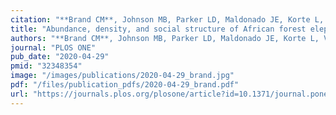 ```yaml
---
citation: "**Brand CM**, Johnson MB, Parker LD, Maldonado JE, Korte L, Vanthomme H, Alonso A, Ruiz-Lopez MJ, Wells CP, Ting N. 2020. Abundance, density, and social structure of African forest elephants (*Loxodonta cyclotis*) in a human-modified landscape in southwestern Gabon. *PLOS ONE*. 15: e0231832."
title: "Abundance, density, and social structure of African forest elephants (*Loxodonta cyclotis*) in a human-modified landscape in southwestern Gabon"
authors: "**Brand CM**, Johnson MB, Parker LD, Maldonado JE, Korte L, Vanthomme H, Alonso A, Ruiz-Lopez MJ, Wells CP, Ting N"
journal: "PLOS ONE"
pub_date: "2020-04-29"
pmid: "32348354"
image: "/images/publications/2020-04-29_brand.jpg"
pdf: "/files/publication_pdfs/2020-04-29_brand.pdf"
url: "https://journals.plos.org/plosone/article?id=10.1371/journal.pone.0231832"
---
```

